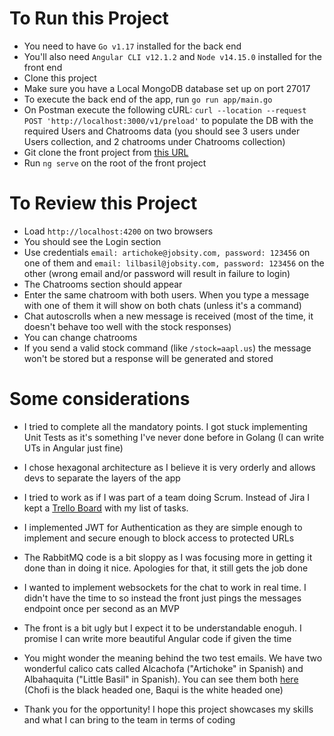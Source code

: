 # To Run this Project

- You need to have `Go v1.17` installed for the back end
- You'll also need `Angular CLI v12.1.2` and `Node v14.15.0` installed for the front end
- Clone this project
- Make sure you have a Local MongoDB database set up on port 27017
- To execute the back end of the app, run `go run app/main.go`
- On Postman execute the following cURL: `curl --location --request POST 'http://localhost:3000/v1/preload'` to populate the DB with the required Users and Chatrooms data (you should see 3 users under Users collection, and 2 chatrooms under Chatrooms collection)
- Git clone the front project from [this URL](https://github.com/ratolibre1/chat-ang)
- Run `ng serve` on the root of the front project

# To Review this Project

- Load `http://localhost:4200` on two browsers
- You should see the Login section
- Use credentials `email: artichoke@jobsity.com, password: 123456` on one of them and `email: lilbasil@jobsity.com, password: 123456` on the other (wrong email and/or password will result in failure to login)
- The Chatrooms section should appear
- Enter the same chatroom with both users. When you type a message with one of them it will show on both chats (unless it's a command)
- Chat autoscrolls when a new message is received (most of the time, it doesn't behave too well with the stock responses)
- You can change chatrooms
- If you send a valid stock command (like `/stock=aapl.us`) the message won't be stored but a response will be generated and stored

# Some considerations

- I tried to complete all the mandatory points. I got stuck implementing Unit Tests as it's something I've never done before in Golang (I can write UTs in Angular just fine)
- I chose hexagonal architecture as I believe it is very orderly and allows devs to separate the layers of the app
- I tried to work as if I was part of a team doing Scrum. Instead of Jira I kept a [Trello Board](https://trello.com/invite/b/sgfmFApA/ATTI4dd11900533d406bf88694ea4daa3309FCC10A6A/chat-hex) with my list of tasks.
- I implemented JWT for Authentication as they are simple enough to implement and secure enough to block access to protected URLs
- The RabbitMQ code is a bit sloppy as I was focusing more in getting it done than in doing it nice. Apologies for that, it still gets the job done
- I wanted to implement websockets for the chat to work in real time. I didn't have the time to so instead the front just pings the messages endpoint once per second as an MVP
- The front is a bit ugly but I expect it to be understandable enoguh. I promise I can write more beautiful Angular code if given the time
  
- You might wonder the meaning behind the two test emails. We have two wonderful calico cats called Alcachofa ("Artichoke" in Spanish) and Albahaquita ("Little Basil" in Spanish). You can see them both [here](https://photos.app.goo.gl/aNXfAAouLwFQPUag7) (Chofi is the black headed one, Baqui is the white headed one)
- Thank you for the opportunity! I hope this project showcases my skills and what I can bring to the team in terms of coding

